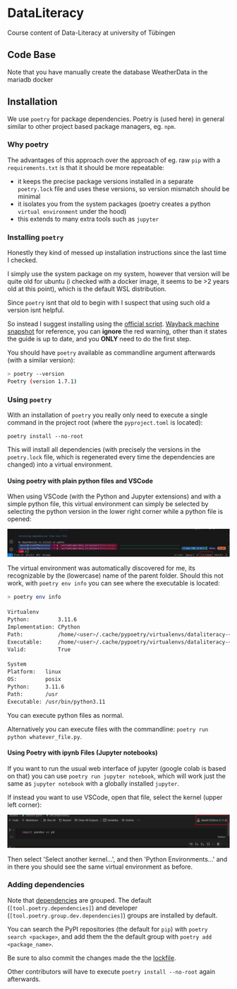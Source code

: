 # DataLiteracy
Course content of Data-Literacy at university of Tübingen 


## Code Base

Note that you have manually create the database WeatherData in the mariadb docker

## Installation

We use `poetry` for package dependencies.
Poetry is (used here) in general similar to other project based package managers, eg. `npm`.

### Why poetry

The advantages of this approach over the approach of eg. raw `pip` with a `requirements.txt` is that it should be more repeatable:

* it keeps the precise package versions installed in a separate `poetry.lock` file and uses these versions, so version mismatch should be minimal
* it isolates you from the system packages (poetry creates a python `virtual environment` under the hood)
* this extends to many extra tools such as `jupyter`

### Installing `poetry`

Honestly they kind of messed up installation instructions since the last time I checked.

I simply use the system package on my system, however that version will be quite old for ubuntu (i checked with a docker image, it seems to be >2 years old at this point), which is the default WSL distribution.

Since `poetry` isnt that old to begin with I suspect that using such old a version isnt helpful.

So instead I suggest installing using the [official script](https://python-poetry.org/docs/#installing-with-the-official-installer).
[Wayback machine snapshot](https://web.archive.org/web/20231219164822/https://python-poetry.org/docs/#installing-with-the-official-installer) for reference, you can **ignore** the red warning, other than it states the guide is up to date, and you **ONLY** need to do the first step.

You should have `poetry` available as commandline argument afterwards (with a similar version):

```sh
> poetry --version
Poetry (version 1.7.1)
```

### Using `poetry`

With an installation of `poetry` you really only need to execute a single command in the project root (where the `pyproject.toml` is located):

```
poetry install --no-root
```

This will install all dependencies (with precisely the versions in the `poetry.lock` file, which is regenerated every time the dependencies are changed) into a virtual environment.

#### Using poetry with plain python files and VSCode

When using VSCode (with the Python and Jupyter extensions) and with a simple python file, this virtual environment can simply be selected by selecting the python version in the lower right corner while a python file is opened:

![placement of version selection](./screenshot_interpreter_version.png)

The virtual environment was automatically discovered for me, its recognizable by the (lowercase) name of the parent folder. Should this not work, with `poetry env info` you can see where the executable is located:

```sh
> poetry env info

Virtualenv
Python:         3.11.6
Implementation: CPython
Path:           /home/<user>/.cache/pypoetry/virtualenvs/dataliteracy-<id>-py3.11
Executable:     /home/<user>/.cache/pypoetry/virtualenvs/dataliteracy-<id>-py3.11/bin/python # <-- this is the path to select.
Valid:          True

System
Platform:   linux
OS:         posix
Python:     3.11.6
Path:       /usr
Executable: /usr/bin/python3.11
```

You can execute python files as normal.

Alternatively you can execute files with the commandline: `poetry run python whatever_file.py`.

#### Using Poetry with ipynb Files (Jupyter notebooks)

If you want to run the usual web interface of jupyter (google colab is based on that) you can use `poetry run jupyter notebook`, which will work just the same as `jupyter notebook` with a globally installed `jupyter`.

If instead you want to use VSCode, open that file, select the kernel (upper left corner):

![placement of version selection](./screenshot_kernel_version.png)

Then select 'Select another kernel...', and then 'Python Environments...' and in there you should see the same virtual environment as before.

### Adding dependencies

Note that [dependencies](./pyproject.toml) are grouped. The default (`[tool.poetry.dependencies]`) and developer (`[tool.poetry.group.dev.dependencies]`) groups are installed by default.

You can search the PyPI repositories (the default for `pip`) with `poetry search <package>`, and add them the the default group with `poetry add <package_name>`.

Be sure to also commit the changes made the the [lockfile](./poetry.lock).

Other contributors will have to execute `poetry install --no-root` again afterwards.

